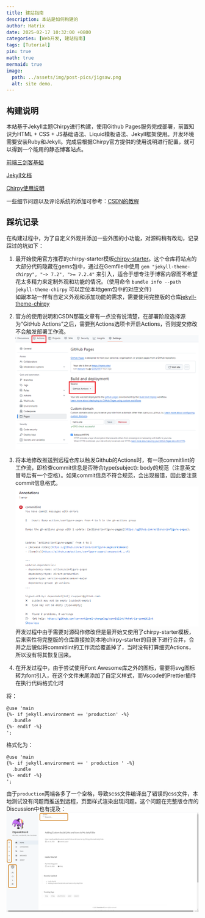 ```yaml
---
title: 建站指南
description: 本站是如何构建的
author: Hatrix
date: 2025-02-17 10:32:00 +0800
categories: [Web开发, 建站指南]
tags: [Tutorial]
pin: true
math: true
mermaid: true
image:
  path: ../assets/img/post-pics/jigsaw.png
  alt: site demo.
---
```


## 构建说明

本站基于Jekyll主题Chirpy进行构建，使用Github Pages服务完成部署，前置知识为HTML + CSS + JS基础语法、Liquid模板语法、Jekyll框架使用。开发环境需要安装Ruby和Jekyll。完成后根据Chirpy官方提供的使用说明进行配置，就可以得到一个能用的静态博客站点。

[前端三剑客基础](https://developer.mozilla.org/zh-CN/docs/Learn_web_development)

[Jekyll文档](https://jekyllrb.com/)

[Chirpy使用说明](https://chirpy.cotes.page/posts/getting-started/)

一些细节问题以及评论系统的添加可参考：[CSDN的教程](https://blog.csdn.net/zzy979481894/article/details/132678717)

## 踩坑记录

在构建过程中，为了自定义外观并添加一些外围的小功能，对源码稍有改动，记录踩过的坑如下：

1. 最开始使用官方推荐的chirpy-starter模板[chirpy-starter](https://github.com/cotes2020/chirpy-starter)。这个仓库将站点的大部分代码隐藏在gems包中，通过在Gemfile中使用 `gem "jekyll-theme-chirpy", "~> 7.2", ">= 7.2.4"` 来引入，适合于想专注于博客内容而不希望花太多精力来定制外观和功能的情况。（使用命令 `bundle info --path jekyll-theme-chirpy` 可以定位本地gem包中的对应文件）<br>
如跟本站一样有自定义外观和添加功能的需求，需要使用完整版的仓库[jekyll-theme-chirpy
](https://github.com/cotes2020/jekyll-theme-chirpy)

2. 官方的使用说明和CSDN那篇文章有一点没有说清楚，在部署阶段选择源为“GitHub Actions”之后，需要到Actions选项卡开启Actions，否则提交修改不会触发部署工作流。
![openActions](../assets/img/post-pics/openActions.png)

3. 将本地修改推送到远程仓库以触发Github的Actions时，有一项commitlint的工作流，即检查commit信息是否符合type(subject): body的规范（注意英文冒号后有一个空格）。如果commit信息不符合规范，会出现报错，因此要注意commit信息格式。
![commitlint报错](../assets/img/post-pics/commitlintError.png)
开发过程中由于需要对源码作修改但是最开始又使用了chirpy-starter模板，后来索性将完整版的仓库直接拉到本地chirpy-starter的目录下进行合并，合并之后貌似将commitlint的工作流给覆盖掉了，当时没有打算细究Actions，所以没有将其恢复回来。

4. 在开发过程中，由于尝试使用Font Awesome库之外的图标，需要将svg图标转为font引入，在这个文件末尾添加了自定义样式，而Vscode的Prettier插件在执行代码格式化时

将：
```
@use 'main
{%- if jekyll.environment == 'production' -%}
  .bundle
{%- endif -%}
';
```
格式化为：
```
@use 'main
{%- if jekyll.environment == ' production ' -%}
  .bundle
{%- endif -%}
';
```
由于`production`两端各多了一个空格，导致scss文件编译出了错误的css文件，本地测试没有问题而推送到远程，页面样式渲染出现问题。这个问题在完整版仓库的Discussion中也有提及：
![Discussion](../assets/img/post-pics/discussion.png)